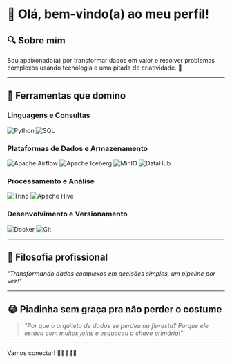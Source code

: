 # 👋 Olá, bem-vindo(a) ao meu perfil!

## 🔍 Sobre mim
Sou apaixonado(a) por transformar dados em valor e resolver problemas complexos usando tecnologia e uma pitada de criatividade. 🚀

---

## 🚀 Ferramentas que domino

### Linguagens e Consultas
![Python](https://img.shields.io/badge/-Python-3776AB?style=flat&logo=python&logoColor=white)
![SQL](https://img.shields.io/badge/-SQL-4479A1?style=flat&logo=postgresql&logoColor=white)

### Plataformas de Dados e Armazenamento
![Apache Airflow](https://img.shields.io/badge/-Apache%20Airflow-017CEE?style=flat&logo=apache-airflow&logoColor=white)
![Apache Iceberg](https://img.shields.io/badge/-Apache%20Iceberg-50C878?style=flat&logo=apache&logoColor=white)
![MinIO](https://img.shields.io/badge/-MinIO-FF3737?style=flat&logo=minio&logoColor=white)
![DataHub](https://img.shields.io/badge/-DataHub-FF5A5F?style=flat&logo=datahub&logoColor=white)

### Processamento e Análise
![Trino](https://img.shields.io/badge/-Trino-8C489F?style=flat&logo=apache-hive&logoColor=white)
![Apache Hive](https://img.shields.io/badge/-Apache%20Hive-FDEE21?style=flat&logo=apache&logoColor=black)

### Desenvolvimento e Versionamento
![Docker](https://img.shields.io/badge/-Docker-2496ED?style=flat&logo=docker&logoColor=white)
![Git](https://img.shields.io/badge/-Git-F05032?style=flat&logo=git&logoColor=white)

---

## 🌟 Filosofia profissional
_"Transformando dados complexos em decisões simples, um pipeline por vez!"_

---

## 😂 Piadinha sem graça pra não perder o costume

> _"Por que o arquiteto de dados se perdeu na floresta? Porque ele estava com muitos joins e esqueceu a chave primária!"_

---

Vamos conectar! 🚀👩‍💻👨‍💻
